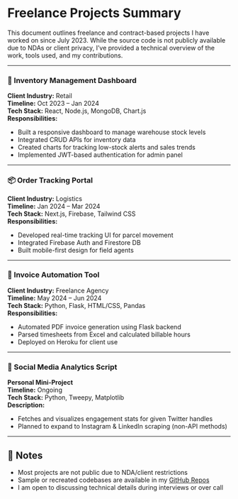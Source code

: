 # Freelance Projects Summary

This document outlines freelance and contract-based projects I have worked on since July 2023. While the source code is not publicly available due to NDAs or client privacy, I’ve provided a technical overview of the work, tools used, and my contributions.

---

### 🛒 Inventory Management Dashboard  
**Client Industry:** Retail  
**Timeline:** Oct 2023 – Jan 2024  
**Tech Stack:** React, Node.js, MongoDB, Chart.js  
**Responsibilities:**
- Built a responsive dashboard to manage warehouse stock levels
- Integrated CRUD APIs for inventory data
- Created charts for tracking low-stock alerts and sales trends
- Implemented JWT-based authentication for admin panel

---

### 📦 Order Tracking Portal  
**Client Industry:** Logistics  
**Timeline:** Jan 2024 – Mar 2024  
**Tech Stack:** Next.js, Firebase, Tailwind CSS  
**Responsibilities:**
- Developed real-time tracking UI for parcel movement
- Integrated Firebase Auth and Firestore DB
- Built mobile-first design for field agents

---

### 🧾 Invoice Automation Tool  
**Client Industry:** Freelance Agency  
**Timeline:** May 2024 – Jun 2024  
**Tech Stack:** Python, Flask, HTML/CSS, Pandas  
**Responsibilities:**
- Automated PDF invoice generation using Flask backend
- Parsed timesheets from Excel and calculated billable hours
- Deployed on Heroku for client use

---

### 💬 Social Media Analytics Script  
**Personal Mini-Project**  
**Timeline:** Ongoing  
**Tech Stack:** Python, Tweepy, Matplotlib  
**Description:**
- Fetches and visualizes engagement stats for given Twitter handles
- Planned to expand to Instagram & LinkedIn scraping (non-API methods)

---

## 🔗 Notes
- Most projects are not public due to NDA/client restrictions
- Sample or recreated codebases are available in my [GitHub Repos](#)
- I am open to discussing technical details during interviews or over call

